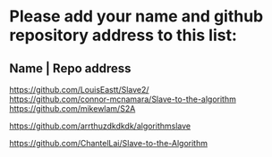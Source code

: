 # Please add your name and github repository address to this list:

## Name | Repo address

https://github.com/LouisEastt/Slave2/ <br/>
https://github.com/connor-mcnamara/Slave-to-the-algorithm <br/>
https://github.com/mikewlam/S2A <br/>









https://github.com/arrthuzdkdkdk/algorithmslave



https://github.com/ChantelLai/Slave-to-the-Algorithm
